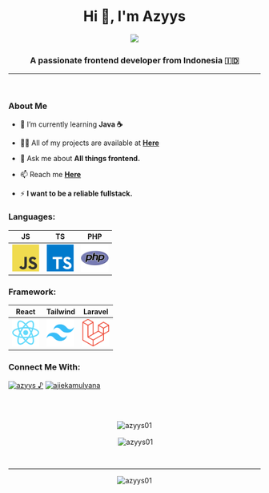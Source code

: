 <h1 align="center">Hi 👋, I'm Azyys</h1>
<div align="center"><img width="100" src="https://github.com/azyys01/azyys01/blob/main/0548dd4afa665874c0c568fe5c189bda.gif" /></div>
<h3 align="center">A passionate frontend developer from Indonesia 🇮🇩</h3>
<hr>
<br>

### About Me

- 🌱 I’m currently learning **Java ☕**

- 👨‍💻 All of my projects are available at **<a href="https://azyys01.github.io/Testing-Web/">Here</a>**

- 💬 Ask me about **All things frontend.**

- 📫 Reach me **<a href="mailto:ajiekamulyana3012@gmail.com">Here</a>**

- ⚡ **I want to be a reliable fullstack.**

### Languages:
| JS | TS | PHP |
|----------|----------|----------|
|  <img src="https://github.com/devicons/devicon/blob/master/icons/javascript/javascript-original.svg" title="Javascript"  alt="Javascript" width="55" height="55"/> |  <img src="https://github.com/devicons/devicon/blob/master/icons/typescript/typescript-original.svg" title="Typescript"  alt="Typescript" width="55" height="55"/> |  <img src="https://github.com/devicons/devicon/blob/master/icons/php/php-original.svg" title="php" alt="php" width="55" height="55"/> | 

### Framework:
|React|Tailwind|Laravel|
|----------|----------|----------|
| <img src="https://github.com/devicons/devicon/blob/master/icons/react/react-original.svg" width="55" height="55"> | <img src="https://github.com/devicons/devicon/blob/master/icons/tailwindcss/tailwindcss-original.svg" width="55" height="55"> | <img src="https://github.com/devicons/devicon/blob/master/icons/laravel/laravel-original.svg" width="55" height="55"> 

### Connect Me With:
<p align="left">
<a href="https://fb.com/azyys ♪" target="blank"><img align="center" src="https://raw.githubusercontent.com/rahuldkjain/github-profile-readme-generator/master/src/images/icons/Social/facebook.svg" alt="azyys ♪" height="30" width="40" /></a>
<a href="https://instagram.com/ajiekamu dilyana" target="blank"><img align="center" src="https://raw.githubusercontent.com/rahuldkjain/github-profile-readme-generator/master/src/images/icons/Social/instagram.svg" alt="ajiekamulyana" height="30" width="40" /></a>
</p>

<br><br>

<div align="center"><p><img align="center" src="https://github-readme-streak-stats.herokuapp.com/?user=azyys01&theme=dark" alt="azyys01" /></p></div>
<div align="center"><p>&nbsp;<img align="center" src="https://github-readme-stats.vercel.app/api?username=azyys01&show_icons=true&locale=en&theme=dark" alt="azyys01" /></p></div>

<br><hr>

<p align="center"> <img width="200" src="https://komarev.com/ghpvc/?username=azyys01&label=Profile%20views&color=orange&style=flat" alt="azyys01" /> </p>

